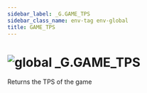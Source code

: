 ```yaml
---
sidebar_label: _G.GAME_TPS
sidebar_class_name: env-tag env-global
title: GAME_TPS
---
```


# <img src='/img/wiki/global.png' alt='global' data-tag='env-tag' /> **_G**.GAME_TPS
Returns the TPS of the game<br/>
